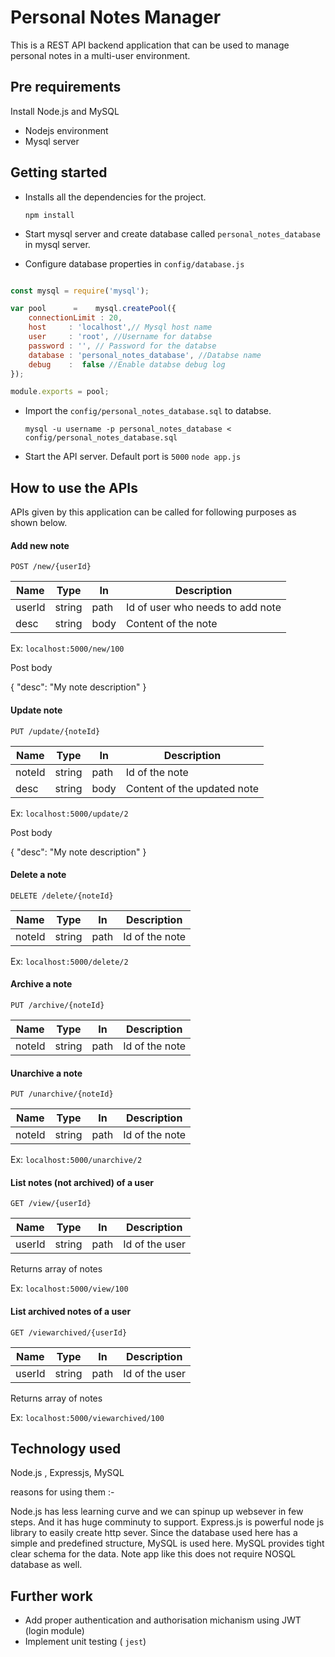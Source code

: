 # Personal Notes Manager
This is a REST API backend application that can be used to manage personal notes in a multi-user environment.

## Pre requirements

Install Node.js and MySQL 

- Nodejs environment
- Mysql server

## Getting started

- Installs all the dependencies for the project.

    `npm install`

- Start mysql server and create database called `personal_notes_database` in mysql server.

- Configure database properties in `config/database.js`

```js

const mysql = require('mysql');

var pool      =    mysql.createPool({
    connectionLimit : 20, 
    host     : 'localhost',// Mysql host name
    user     : 'root', //Username for databse
    password : '', // Password for the databse
    database : 'personal_notes_database', //Databse name
    debug    :  false //Enable databse debug log
});

module.exports = pool;
```
- Import the `config/personal_notes_database.sql` to databse.

    `mysql -u username -p personal_notes_database < config/personal_notes_database.sql`

- Start the API server. Default port is `5000`
    `node app.js`


## How to use the APIs
APIs given by this application can be called for following purposes as shown below.


#### Add new note

`POST /new/{userId}`


| Name    | Type   | In   | Description                      |
|---------|--------|------|----------------------------------|
| userId  | string | path | Id of user who needs to add note |
| desc    | string | body | Content of the note              |

Ex: `localhost:5000/new/100`

Post body


{
    "desc": "My note description"
}


#### Update note

`PUT /update/{noteId}`


| Name    | Type   | In   | Description                      |
|---------|--------|------|----------------------------------|
| noteId  | string | path | Id of the note                   |
| desc    | string | body | Content of the updated note      |

Ex: `localhost:5000/update/2`

Post body


{
    "desc": "My note description"
}


#### Delete a note

`DELETE /delete/{noteId}`


| Name    | Type   | In   | Description                      |
|---------|--------|------|----------------------------------|
| noteId  | string | path | Id of the note                   |

Ex: `localhost:5000/delete/2`

#### Archive a note

`PUT /archive/{noteId}`


| Name    | Type   | In   | Description                      |
|---------|--------|------|----------------------------------|
| noteId  | string | path | Id of the note                   |


#### Unarchive a note

`PUT /unarchive/{noteId}`


| Name    | Type   | In   | Description                      |
|---------|--------|------|----------------------------------|
| noteId  | string | path | Id of the note                   |

Ex: `localhost:5000/unarchive/2`


#### List  notes (not archived) of a user 

`GET /view/{userId}`


| Name    | Type   | In   | Description                      |
|---------|--------|------|----------------------------------|
| userId  | string | path | Id of the user                   |

Returns array of notes

Ex: `localhost:5000/view/100`


#### List  archived notes of a user

`GET /viewarchived/{userId}`


| Name    | Type   | In   | Description                      |
|---------|--------|------|----------------------------------|
| userId  | string | path | Id of the user                   |

Returns array of notes

Ex: `localhost:5000/viewarchived/100`


## Technology used
Node.js , Expressjs, MySQL

reasons for using them :- 

Node.js has less learning curve and we can spinup up websever in few steps. And it has huge comminuty to support.
Express.js is powerful node js library to easily create http sever.
Since the database used here has a simple and predefined structure, MySQL is used here. MySQL provides tight clear schema for the data. Note app like this does not require NOSQL database as well.


## Further work

- Add proper authentication and authorisation michanism using JWT (login module)
- Implement unit testing ( `jest`)
